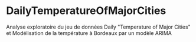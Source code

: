 # DailyTemperatureOfMajorCities
Analyse exploratoire du jeu de données Daily "Temperature of Major Cities" et Modélisation de la température à Bordeaux par un modèle ARIMA 
